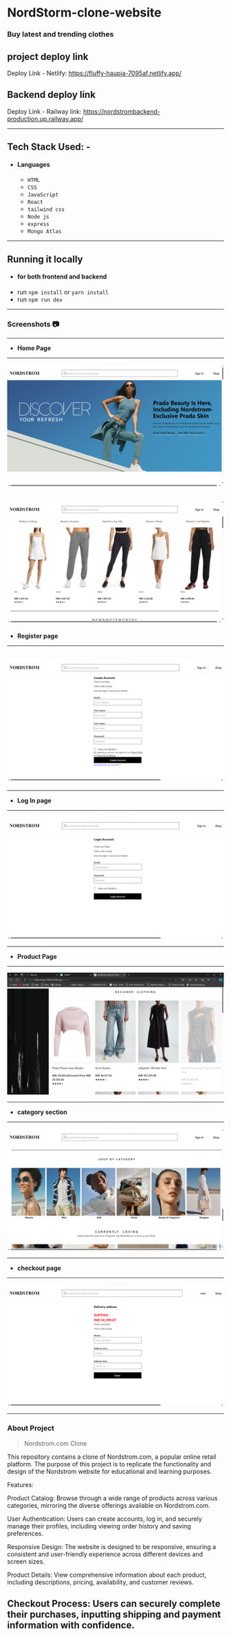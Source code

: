 

# NordStorm-clone-website

<h3>Buy latest and trending clothes</h3>



## project deploy link
  Deploy Link -
  Netlify: https://fluffy-haupia-7095af.netlify.app/
## Backend deploy link
  Deploy Link -
  Railway link: https://nordstrombackend-production.up.railway.app/


---

## Tech Stack Used: -

- #### Languages
  - `HTML`
  - `CSS`
  - `JavaScript `
  - `React`
  - `tailwind css`
  - `Node js`
  - `express`
  - `Mongo Atlas`
  
---
## Running it locally
- #### for both frontend and backend
- run `npm install` or `yarn install`
- run `npm run dev`

---
### Screenshots :camera:

---
- **Home Page**
---
![Nordstorm](./assets/home.png)

![1 2](./assets/home2.png)
---
- **Register page**
---
![sign](./assets/SignIn.png)
---



---
- **Log In page**

---
![Login](./assets/login.png)

---
- **Product Page**
---
![product](./assets/Products.png)


---
- **category section**
---
![category](./assets/category.png)


---
- **checkout page**
---
![checkout](./assets/checkout.png)


---
### About Project

> Nordstrom.com Clone

This repository contains a clone of Nordstrom.com, a popular online retail platform. The purpose of this project is to replicate the functionality and design of the Nordstrom website for educational and learning purposes.

Features:

Product Catalog: Browse through a wide range of products across various categories, mirroring the diverse offerings available on Nordstrom.com.

User Authentication: Users can create accounts, log in, and securely manage their profiles, including viewing order history and saving preferences.

Responsive Design: The website is designed to be responsive, ensuring a consistent and user-friendly experience across different devices and screen sizes.

Product Details: View comprehensive information about each product, including descriptions, pricing, availability, and customer reviews.

Checkout Process: Users can securely complete their purchases, inputting shipping and payment information with confidence.
---

